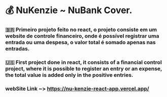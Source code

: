 # 💰 NuKenzie ~ NuBank Cover.

### 🇧🇷 Primeiro projeto feito no react, o projeto consiste em um website de controle financeiro, onde é possível registrar uma entrada ou uma despesa, o valor total é somado apenas nas entradas.

### 🇺🇸 First project done in react, it consists of a financial control project, where it is possible to register an entry or an expense, the total value is added only in the positive entries.

### webSite Link ~> https://nu-kenzie-react-app.vercel.app/
